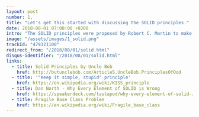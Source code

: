 ```yaml
---
layout: post
number: 1,
title: "Let's get this started with discussing the SOLID principles."
date: 2018-08-01 07:00:00 +0200
intro: "The SOLID principles were proposed by Robert C. Martin to make software designs more understandable, flexible and maintainable. During our first podcast Paul, David and Christian will dig deeper into these five legendary design principles and discuss which experiences they made by using them during their daily work."
image: "/assets/images/1_solid.png"
trackId: "479321100"
redirect_from: "/2018/08/01/solid.html"
disqus-identifier: "/2018/08/01/solid.html"
links:
  - title: Solid Principles by Uncle Bob
    href: http://butunclebob.com/ArticleS.UncleBob.PrinciplesOfOod
  - title: '"Keep it simple, stupid" principle'
    href: https://en.wikipedia.org/wiki/KISS_principle
  - title: Dan North - Why Every Element of SOLID is Wrong
    href: https://speakerdeck.com/tastapod/why-every-element-of-solid-is-wrong
  - title: Fragile Base Class Problem
    href: https://en.wikipedia.org/wiki/Fragile_base_class
---
```

